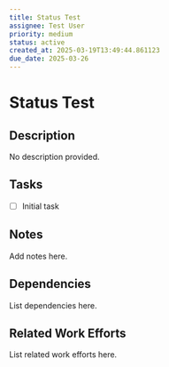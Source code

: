 ```yaml
---
title: Status Test
assignee: Test User
priority: medium
status: active
created_at: 2025-03-19T13:49:44.861123
due_date: 2025-03-26
---
```


# Status Test

## Description
No description provided.

## Tasks
- [ ] Initial task

## Notes
Add notes here.

## Dependencies
List dependencies here.

## Related Work Efforts
List related work efforts here.